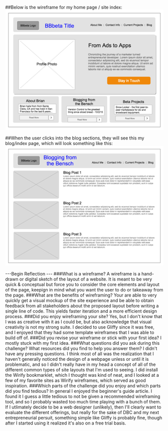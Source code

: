 ##Below is the wireframe for my home page / site index:
![wireframe of /index](/week-2/imgs/wireframe-index.png "Site index wireframe")

##When the user clicks into the blog sections, they will see this my blog/index page, which will look something like this:
![wireframe of blog/index](/week-2/imgs/wireframe-blog-index.png "Blog index wireframe")

---Begin Reflection ---
###What is a wireframe?
  A wireframe is a hand-drawn or digital sketch of the layout of a website. It is meant to be very quick & conceptual but force you to consider the core elements and layout of the page, keepign in mind what you want the user to do or takeaway from the page.
###What are the benefits of wireframing?
  Your are able to very quickly get a visual mockup of the site experience and be able to obtain feedback from all stakeholders about the proposed layout before writing a single line of code. This yields faster iteration and a more efficient design process.
###Did you enjoy wireframing your site?
  Yes, but I don't know that I was as creative with it as I could be, but also acknowledge that visual creativity is not my strong suite. I decided to use Gliffy since it was free, and I enjoyed that they had some template wireframes that I was able to build off of.
###Did you revise your wireframe or stick with your first idea?
  I mostly stuck with my first idea.
###What questions did you ask during this challenge? What resources did you find to help you answer them?
  I didn't have any pressing questions. I think most of all was the realization that I haven't generally noticed the design of a webpage unless or until it is problematic, and so I didn't really have in my head a concept of all of the different common types of site layouts that I'm used to seeing. I did install the Wirify bookmarklet, which I thought was kind of neat, and I looked at a few of my favorite sites as Wirify wireframes, which served as good inspiration.
###Which parts of the challenge did you enjoy and which parts did you find tedious?
  In general I enjoyed the beginner's guide article. I found it I guess a little tedious to not be given a recommended wireframing tool, and so I probably wasted too much time playing with a bunch of them. If I utlimately decide to be a web designer (unlikely), then I'll clearly want to evaluate the different offerings, but really for the sake of DBC and my next entrepreneurial persuit, something simple like Gliffy is probably fine, though after I started using it realized it's also on a free trial basis.
